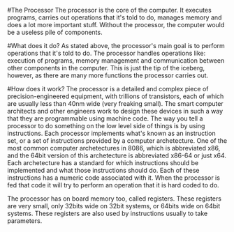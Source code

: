#The Processor
The processor is the core of the computer. It executes programs, carries out operations that it's told to do, manages memory and does a lot more important stuff. Without the processor, the computer would be a useless pile of components.

#What does it do?
As stated above, the processor's main goal is to perform operations that it's told to do. The processor handles operations like: execution of programs, memory management and communication between other components in the computer. This is just the tip of the iceberg, however, as there are many more functions the processor carries out.

#How does it work?
The processor is a detailed and complex piece of precision-engineered equipment, with trillions of transistors, each of which are usually less than 40nm wide (very freaking small). The smart computer architects and other engineers work to design these devices in such a way that they are programmable using machine code. The way you tell a processor to do something on the low level side of things is by using instructions. Each processor implements what's known as an instruction set, or a set of instructions provided by a computer archetecture. One of the most common computer archetectures in 8086, which is abbreviated x86, and the 64bit version of this archetecture is abbreviated x86-64 or just x64. Each archetecture has a standard for which instructions should be implemented and what those instructions should do. Each of these instructions has a numeric code associated with it. When the processor is fed that code it will try to perform an operation that it is hard coded to do.

The processor has on board memory too, called registers. These registers are very small, only 32bits wide on 32bit systems, or 64bits wide on 64bit systems. These registers are also used by instructions usually to take parameters. 
